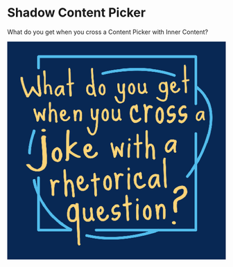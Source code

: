 # Shadow Content Picker

What do you get when you cross a Content Picker with Inner Content?

![Do you think this is a joke?](docs/img/logo.png)

